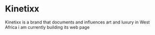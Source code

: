 # Kinetixx
Kinetixx is a brand that documents and influences art and luxury in West Africa i am currently building its web page  

